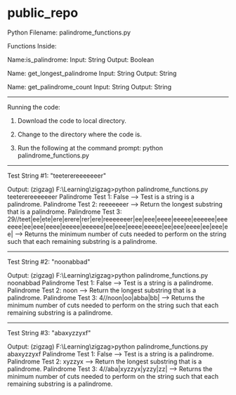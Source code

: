 # public_repo


Python Filename: 
	palindrome_functions.py

Functions Inside:

Name:is_palindrome:
	Input: String
	Output: Boolean

Name: get_longest_palindrome
	Input: String
	Output: String

Name: get_palindrome_count
	Input: String
	Output: String

-------------------------------------------------------------------------------------------------

Running the code:

1. Download the code to local directory.

2. Change to the directory where the code is.

3. Run the following at the command prompt:
	python palindrome_functions.py <test string>


--------------------------------------------------------------------------------------------------
Test String #1: "teeterereeeeeeer"

Output:
(zigzag) F:\Learning\zigzag>python palindrome_functions.py teeterereeeeeeer
Palindrome Test 1: False --> Test is a string is a palindrome.
Palindrome Test 2: reeeeeeer --> Return the longest substring that is a palindrome.
Palindrome Test 3: 29//teet|ee|ete|ere|erere|rer|ere|reeeeeeer|ee|eee|eeee|eeeee|eeeeee|eeeeeee|ee|eee|eeee|eeeee|eeeeee|ee|eee|eeee|eeeee|ee|eee|eeee|ee|eee|ee| --> Returns the minimum number of cuts needed
to perform on the string such that each remaining substring is a palindrome.

--------------------------------------------------------------------------------------------------
Test String #2: "noonabbad"

Output:
(zigzag) F:\Learning\zigzag>python palindrome_functions.py noonabbad
Palindrome Test 1: False --> Test is a string is a palindrome.
Palindrome Test 2: noon --> Return the longest substring that is a palindrome.
Palindrome Test 3: 4//noon|oo|abba|bb| --> Returns the minimum number of cuts needed to perform on the string such that each remaining substring is a palindrome.


--------------------------------------------------------------------------------------------------
Test String #3: "abaxyzzyxf"

Output:
(zigzag) F:\Learning\zigzag>python palindrome_functions.py abaxyzzyxf
Palindrome Test 1: False --> Test is a string is a palindrome.
Palindrome Test 2: xyzzyx --> Return the longest substring that is a palindrome.
Palindrome Test 3: 4//aba|xyzzyx|yzzy|zz| --> Returns the minimum number of cuts needed to perform on the string such that each remaining substring is a palindrome.

